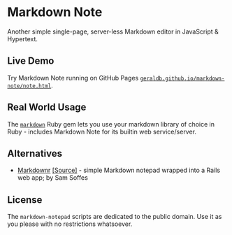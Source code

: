 # Markdown Note

Another simple single-page, server-less Markdown editor in JavaScript & Hypertext.

## Live Demo

Try Markdown Note running
on GitHub Pages [`geraldb.github.io/markdown-note/note.html`](http://geraldb.github.io/markdown-note/note.html).


## Real World Usage

The [`markdown`](https://github.com/gerald/markdown) Ruby gem
lets you use your markdown library of choice in Ruby - includes Markdown Note
for its builtin web service/server.

## Alternatives

- [Markdownr](http://markdownr.com/) [[Source]](https://github.com/soffes/markdownr.com) - simple Markdown notepad wrapped into a Rails web app; by Sam Soffes


## License

The `markdown-notepad` scripts are dedicated to the public domain.
Use it as you please with no restrictions whatsoever.
